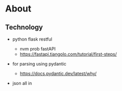 # About

## Technology

- python flask restful
  - nvm prob fastAPI
  - https://fastapi.tiangolo.com/tutorial/first-steps/
 
 
- for parsing using pydantic
  - https://docs.pydantic.dev/latest/why/

  
- json all in
